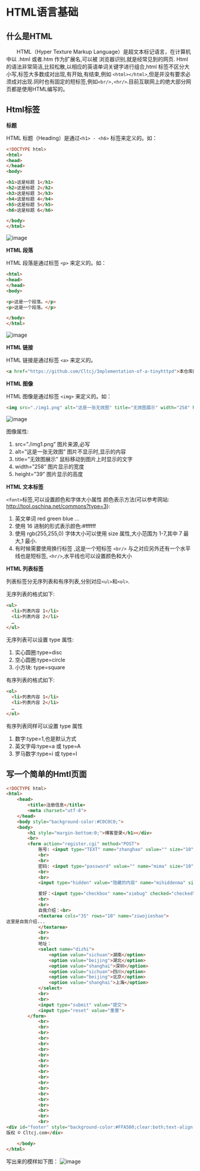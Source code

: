# HTML语言基础

## 什么是HTML

&emsp;&emsp;HTML（Hyper Texture Markup Language）是超文本标记语言，在计算机中以 .html 或者.htm 作为扩展名,可以被 浏览器识别,就是经常见到的网页. Html 的语法非常简洁,比较松散,以相应的英语单词关键字进行组合,html 标签不区分大小写,标签大多数成对出现,有开始,有结束,例如 `<html></html>`,但是并没有要求必须成对出现.同时也有固定的短标签,例如`<br/>,<hr/>`.目前互联网上的绝大部分网页都是使用HTML编写的。

## Html标签

**标题**

HTML 标题（Heading）是通过`<h1> - <h6>` 标签来定义的。如：

```html
<!DOCTYPE html>
<html>
<head>
</head>
<body>

<h1>这是标题 1</h1>
<h2>这是标题 2</h2>
<h3>这是标题 3</h3>
<h4>这是标题 4</h4>
<h5>这是标题 5</h5>
<h6>这是标题 6</h6>

</body>
</html>
```
![image](https://user-images.githubusercontent.com/81791654/166139399-77eec3a7-2d9f-4342-8287-e5307aa5058d.png#pic_center)

**HTML 段落** 

HTML 段落是通过标签 `<p>` 来定义的。如：

```html
<html>
<head>
</head>
<body>

<p>这是一个段落。</p>
<p>这是一个段落。</p>

</body>
</html>
```
![image](https://user-images.githubusercontent.com/81791654/166139688-807696d4-8d76-4d2f-bcb9-405fda9caed3.png)

**HTML 链接**

HTML 链接是通过标签 `<a>` 来定义的。

```html
<a href="https://github.com/Cltcj/Implementation-of-a-tinyhttpd">本仓库的地址</a>
```

**HTML 图像**

HTML 图像是通过标签 `<img>` 来定义的。如：

```html
<img src="./img1.png" alt="这是一张无效图" title="无效图展示" width="258" height="39" />
```
![image](https://user-images.githubusercontent.com/81791654/166146148-8dd12c31-c496-4543-afa1-3aa43ed112af.png)

图像属性: 
  1. src=”./img1.png” 图片来源,必写 
  2. alt=”这是一张无效图” 图片不显示时,显示的内容 
  3. title=”无效图展示” 鼠标移动到图片上时显示的文字 
  4. width=”258” 图片显示的宽度 
  5. height=”39” 图片显示的高度

**HTML 文本标签**

`<font>`标签,可以设置颜色和字体大小属性 颜色表示方法(可以参考网站: http://tool.oschina.net/commons?type=3): 
  1. 英文单词 red green blue … 
  2. 使用 16 进制的形式表示颜色:#ffffff 
  3. 使用 rgb(255,255,0) 字体大小可以使用 size 属性,大小范围为 1-7,其中 7 最大,1 最小. 
  4. 有时候需要使用换行标签 ,这是一个短标签 `<br/>` 与之对应另外还有一个水平线也是短标签, `<hr/>`,水平线也可以设置颜色和大小

**HTML 列表标签**

列表标签分无序列表和有序列表,分别对应`<ul>`和`<ol>`.

无序列表的格式如下: 
```html
<ul> 
  <li>列表内容 1</li> 
  <li>列表内容 2</li> 
  … 
</ul> 
```
无序列表可以设置 type 属性: 
  1. 实心圆圈:type=disc 
  2. 空心圆圈:type=circle 
  3. 小方块: type=square 
 
有序列表的格式如下: 
```html
<ol> 
  <li>列表内容 1</li> 
  <li>列表内容 2</li> 
  … 
</ol> 
```
有序列表同样可以设置 type 属性 
  1. 数字:type=1,也是默认方式 
  2. 英文字母:type=a 或 type=A 
  3. 罗马数字:type=i 或 type=I

## 写一个简单的Hmtl页面
```html
<!DOCTYPE html>
<html>
    <head>
        <title>注册信息</title>
        <meta charset="utf-8">
    </head>
    <body style="background-color:#C0C0C0;">
    <body>
        <h1 style="margin-bottom:0;">博客登录</h1></div>
        <br>
        <form action="register.cgi" method="POST">
            账号: <input type="TEXT" name="zhanghao" value="" size="10" maxlength="5">
            <br>
            <br>
            密码: <input type="password" value="" name="mima" size="10">
            <br>
            <br>
            <input type="hidden" value="隐藏的内容" name="mihiddenma" size="10">

            爱好：<input type="checkbox" name="xiebug" checked="checked">写bug<input type="checkbox" name="changge">看书
            <br>
            <br>
            自我介绍：<br>
            <textarea cols="35" rows="10" name="ziwojieshao">
这里是自我介绍...
            </textarea>
            <br>
            <br>
            地址：
            <select name="dizhi">
                <option value="sichuan">湖南</option>
                <option value="beijing">湖北</option>
                <option value="shanghai">深圳</option>
                <option value="sichuan">四川</option>
                <option value="beijing">北京</option>
                <option value="shanghai">上海</option>
            </select>
            <br>
            <br>
            <input type="submit" value="提交">
            <input type="reset" value="重置">
        </form>
            <br>
            <br>
            <br>
            <br>
            <br>
            <br>
            <br>
            <br>
            <br>
            <br>
            <br>
            <br>
            <br>
            <br>
            <br>
            <br>
            <br>
            <br>
            <br>
<div id="footer" style="background-color:#FFA500;clear:both;text-align:center;">
版权 © Cltcj.com</div>

    </body>
</html>
```
写出来的模样如下图：
![image](https://user-images.githubusercontent.com/81791654/166147035-d91ac9c7-ba67-435b-97c5-440692d2b329.png)


